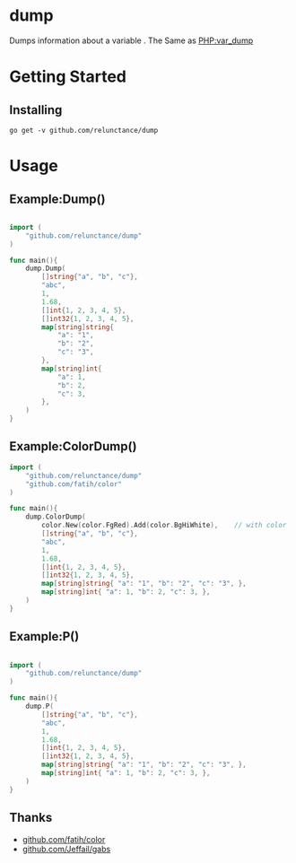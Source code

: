 # dump
Dumps information about a variable  . The Same as [PHP:var_dump](https://www.php.net/var_dump)


Getting Started
===============

Installing
----------
```
go get -v github.com/relunctance/dump
```

Usage
===============

Example:Dump()
--------------

```go

import (
    "github.com/relunctance/dump"
)

func main(){
	dump.Dump(
		[]string{"a", "b", "c"},
		"abc",
		1,
		1.68,
		[]int{1, 2, 3, 4, 5},
		[]int32{1, 2, 3, 4, 5},
		map[string]string{
			"a": "1",
			"b": "2",
			"c": "3",
		},
		map[string]int{
			"a": 1,
			"b": 2,
			"c": 3,
		},
	)
}
```

Example:ColorDump()
-------------------

```go
import (
    "github.com/relunctance/dump"
    "github.com/fatih/color"
)

func main(){
	dump.ColorDump(
		color.New(color.FgRed).Add(color.BgHiWhite),    // with color
		[]string{"a", "b", "c"},
		"abc",
		1,
		1.68,
		[]int{1, 2, 3, 4, 5},
		[]int32{1, 2, 3, 4, 5},
		map[string]string{ "a": "1", "b": "2", "c": "3", },
		map[string]int{ "a": 1, "b": 2, "c": 3, },
	)
}
```

Example:P()
-----------


```go

import (
    "github.com/relunctance/dump"
)

func main(){
	dump.P(
		[]string{"a", "b", "c"},
		"abc",
		1,
		1.68,
		[]int{1, 2, 3, 4, 5},
		[]int32{1, 2, 3, 4, 5},
		map[string]string{ "a": "1", "b": "2", "c": "3", },
		map[string]int{ "a": 1, "b": 2, "c": 3, },
	)
}
```

## Thanks

* [github.com/fatih/color](https://github.com/fatih/color)
* [github.com/Jeffail/gabs](https://github.com/Jeffail/gabs) 

